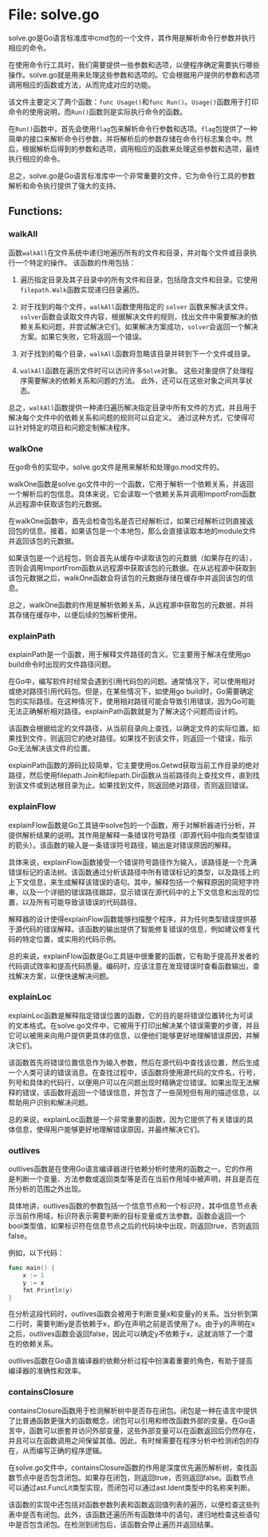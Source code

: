 # File: solve.go

solve.go是Go语言标准库中cmd包的一个文件，其作用是解析命令行参数并执行相应的命令。

在使用命令行工具时，我们需要提供一些参数和选项，以便程序确定需要执行哪些操作。solve.go就是用来处理这些参数和选项的。它会根据用户提供的参数和选项调用相应的函数或方法，从而完成对应的功能。

该文件主要定义了两个函数：`func Usage()`和`func Run()`。`Usage()`函数用于打印命令的使用说明，而`Run()`函数则是实际执行命令的函数。

在`Run()`函数中，首先会使用`flag`包来解析命令行参数和选项。`flag`包提供了一种简单的接口来解析命令行参数，并将解析后的参数存储在命令行标志集合中。然后，根据解析后得到的参数和选项，调用相应的函数来处理这些参数和选项，最终执行相应的命令。

总之，solve.go是Go语言标准库中一个非常重要的文件，它为命令行工具的参数解析和命令执行提供了强大的支持。

## Functions:

### walkAll

函数`walkAll`在文件系统中递归地遍历所有的文件和目录，并对每个文件或目录执行一个特定的操作。 该函数的作用包括：

1. 遍历指定目录及其子目录中的所有文件和目录，包括隐含文件和目录。它使用`filepath.Walk`函数实现递归目录遍历。

2. 对于找到的每个文件，`walkAll`函数使用指定的 `solver` 函数来解决该文件。`solver`函数会读取文件内容，根据解决文件的规则，找出文件中需要解决的依赖关系和问题，并尝试解决它们。如果解决方案成功，`solver`会返回一个解决方案。如果它失败，它将返回一个错误。

3. 对于找到的每个目录，`walkAll`函数将忽略该目录并转到下一个文件或目录。

4. `walkAll`函数在遍历文件时可以访问许多`Solve`对象。 这些对象提供了处理程序需要解决的依赖关系和问题的方法。 此外，还可以在这些对象之间共享状态。

总之，`walkAll`函数提供一种递归遍历解决指定目录中所有文件的方式，并且用于解决每个文件中的依赖关系和问题的规则可以自定义。 通过这种方式，它使得可以针对特定的项目和问题定制解决程序。



### walkOne

在go命令的实现中，solve.go文件是用来解析和处理go.mod文件的。

walkOne函数是solve.go文件中的一个函数，它用于解析一个依赖关系，并返回一个解析后的包信息。具体来说，它会读取一个依赖关系并调用ImportFrom函数从远程源中获取该包的元数据。

在walkOne函数中，首先会检查包名是否已经解析过，如果已经解析过则直接返回包的信息。接着，如果该包是一个本地包，那么会直接读取本地的module文件并返回该包的元数据。

如果该包是一个远程包，则会首先从缓存中读取该包的元数据（如果存在的话），否则会调用ImportFrom函数从远程源中获取该包的元数据。在从远程源中获取到该包元数据之后，walkOne函数会将该包的元数据存储在缓存中并返回该包的信息。

总之，walkOne函数的作用是解析依赖关系，从远程源中获取包的元数据，并将其存储在缓存中，以便后续的包解析使用。



### explainPath

explainPath是一个函数，用于解释文件路径的含义。它主要用于解决在使用go build命令时出现的文件路径问题。

在Go中，编写软件时经常会遇到引用代码包的问题。通常情况下，可以使用相对或绝对路径引用代码包。但是，在某些情况下，如使用go build时，Go需要确定包的实际路径。在这种情况下，使用相对路径可能会导致引用错误，因为Go可能无法正确解析相对路径。explainPath函数就是为了解决这个问题而设计的。

该函数会根据给定的文件路径，从当前目录向上查找，以确定文件的实际位置。如果找到文件，则返回它的绝对路径。如果找不到该文件，则返回一个错误，指示Go无法解决该文件的位置。

explainPath函数的源码比较简单，它主要使用os.Getwd获取当前工作目录的绝对路径，然后使用filepath.Join和filepath.Dir函数从当前路径向上查找文件，直到找到该文件或到达根目录为止。如果找到文件，则返回绝对路径，否则返回错误。



### explainFlow

explainFlow函数是Go工具链中solve包的一个函数，用于对解析器进行分析，并提供解析结果的说明。其作用是解释一条错误符号路径（即源代码中指向类型错误的箭头）。该函数的输入是一条错误符号路径，输出是对错误原因的解释。

具体来说，explainFlow函数接受一个错误符号路径作为输入，该路径是一个充满错误标记的语法树。该函数通过分析该路径中所有错误标记的类型，以及路径上的上下文信息，来生成解释该错误的语句。其中，解释包括一个解释原因的简短字符串，以及一个详细的错误路径跟踪，显示错误在源代码中的上下文信息和出现的位置，以及所有可能导致该错误的代码路径。

解释器的设计使得explainFlow函数能够扫描整个程序，并为任何类型错误提供基于源代码的错误解释。该函数的输出提供了智能修复错误的信息，例如建议修复代码的特定位置，或实用的代码示例。

总的来说，explainFlow函数是Go工具链中很重要的函数，它有助于提高开发者的代码调试效率和提高代码质量。编码时，应该注意在发现错误时查看函数输出，查找解决方案，以便快速解决问题。



### explainLoc

explainLoc函数是解释指定错误位置的函数，它的目的是将错误位置转化为可读的文本格式。在solve.go文件中，它被用于打印出解决某个错误需要的步骤，并且它可以被用来向用户提供更具体的信息，以便他们能够更好地理解错误原因，并解决它们。

该函数首先将错误位置信息作为输入参数，然后在源代码中查找该位置，然后生成一个人类可读的错误消息。在查找过程中，该函数将使用源代码的文件名，行号，列号和具体的代码行，以便用户可以在问题出现时精确定位错误。如果出现无法解释的错误，该函数将返回一个错误信息，并包含了一些简短但有用的描述信息，以帮助用户识别和解决问题。

总的来说，explainLoc函数是一个非常重要的函数，因为它提供了有关错误的具体信息，使得用户能够更好地理解错误原因，并最终解决它们。



### outlives

outlives函数是在使用Go语言编译器进行依赖分析时使用的函数之一。它的作用是判断一个变量、方法参数或返回类型等是否在当前作用域中被声明，并且是否在所分析的范围之外出现。

具体地讲，outlives函数的参数包括一个信息节点和一个标识符，其中信息节点表示当前作用域，标识符表示需要判断的目标变量或方法参数。函数会返回一个bool类型值，如果标识符在信息节点之后的代码块中出现，则返回true，否则返回false。

例如，以下代码：

```go
func main() {
    x := 1
    y := x
    fmt.Println(y)
}
```

在分析这段代码时，outlives函数会被用于判断变量x和变量y的关系。当分析到第二行时，需要判断y是否依赖于x，即y在声明之前是否使用了x。由于y的声明在x之后，outlives函数会返回false，因此可以确定y不依赖于x，这就消除了一个潜在的依赖关系。

outlives函数在Go语言编译器的依赖分析过程中扮演着重要的角色，有助于提高编译器的准确性和效率。



### containsClosure

containsClosure函数用于检测解析树中是否存在闭包。闭包是一种在语言中提供了比普通函数更强大的函数概念，闭包可以引用和修改函数外部的变量。在Go语言中，函数可以嵌套并访问外部变量，这些外部变量可以在函数返回后仍然存在，并且可以在函数调用之间保留其值。因此，有时候需要在程序分析中检测闭包的存在，从而编写正确的程序逻辑。

在solve.go文件中，containsClosure函数的作用是深度优先遍历解析树，查找函数节点中是否包含闭包。如果存在闭包，则返回true，否则返回false。函数节点可以通过ast.FuncLit类型实现，而闭包可以通过ast.Ident类型中的名称来判断。

该函数的实现中还包括对函数参数列表和函数返回值列表的遍历，以便检查这些列表中是否有闭包。此外，该函数还遍历所有函数体中的语句，递归地检查这些语句中是否包含闭包。在检测到闭包后，该函数会停止遍历并返回结果。



